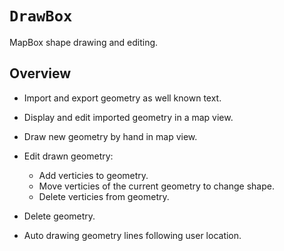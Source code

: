 # ``DrawBox``

MapBox shape drawing and editing.

## Overview

- Import and export geometry as well known text.
- Display and edit imported geometry in a map view.

- Draw new geometry by hand in map view.
- Edit drawn geometry:
    - Add verticies to geometry.
    - Move verticies of the current geometry to change shape.
    - Delete verticies from geometry.
- Delete geometry.

- Auto drawing geometry lines following user location.


